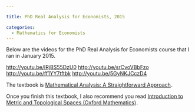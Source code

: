 ```yaml
---

title: PhD Real Analysis for Economists, 2015

categories:
  - Mathematics for Economists
---
```

Below are the videos for the PhD Real Analysis for Economists course that I ran in January 2015.

http://youtu.be/IRjBS55DzU0
http://youtu.be/srCvoVBbFzo
http://youtu.be/ff1YY7tftbk
http://youtu.be/5GyNKJCczD4

The textbook is <a href="http://www.amazon.co.uk/gp/product/0521288827/ref=as_li_tl?ie=UTF8&camp=1634&creative=19450&creativeASIN=0521288827&linkCode=as2&tag=tholdenorg-21&linkId=2CWWSGCFTXKORGT4">Mathematical Analysis: A Straightforward Approach</a><img src="http://ir-uk.amazon-adsystem.com/e/ir?t=tholdenorg-21&l=as2&o=2&a=0521288827" width="1" height="1" border="0" alt="" style="border:none !important; margin:0px !important;" />.

Once you finish this textbook, I also recommend you read <a href="http://www.amazon.co.uk/gp/product/019956308X/ref=as_li_tl?ie=UTF8&camp=1634&creative=19450&creativeASIN=019956308X&linkCode=as2&tag=tholdenorg-21&linkId=AZDUFHAB6MS35JQ7">Introduction to Metric and Topological Spaces (Oxford Mathematics)</a><img src="http://ir-uk.amazon-adsystem.com/e/ir?t=tholdenorg-21&l=as2&o=2&a=019956308X" width="1" height="1" border="0" alt="" style="border:none !important; margin:0px !important;" />.
